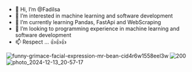 - 👋 Hi, I’m @Fadilsa
- 👀 I’m interested in machine learning and software development
- 🌱 I’m currently learning Pandas, FastApi and WebScraping
- 💞️ I’m looking to programming experience in machine learning and software development
- 📫 Respect ... 👍👍👍

<!---
Fadilsa9/Fadilsa9 is a ✨ special ✨ repository because its `README.md` (this file) appears on your GitHub profile.
You can click the Preview link to take a look at your changes.
--->

![funny-grimace-facial-expression-mr-bean-cid4r6w1558eel3w](https://github.com/user-attachments/assets/ee811419-45ef-446f-83c8-6a63d7542ce9)
![200](https://github.com/user-attachments/assets/292b7ea6-38a7-4a6e-a1ea-d3742ed1b436) 
![photo_2024-12-13_20-57-17](https://github.com/user-attachments/assets/8c11c59f-b411-4030-8b6e-1fc4eb3cf0b5)


